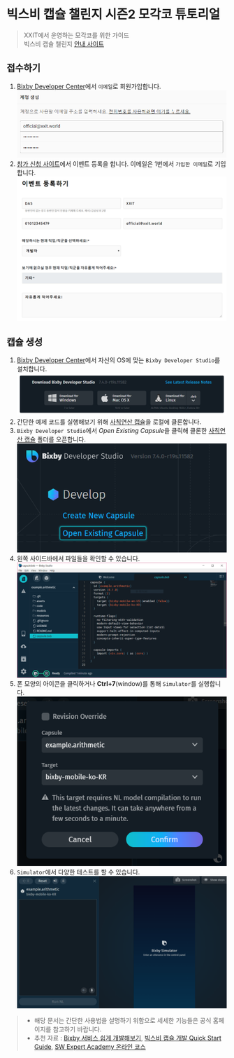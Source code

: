 # 빅스비 캡슐 챌린지 시즌2 모각코 튜토리얼
> XXIT에서 운영하는 모각코를 위한 가이드<br>
> 빅스비 캡슐 챌린지 [안내 사이트]

## 접수하기

1. [Bixby Developer Center]에서 `이메일`로 회원가입합니다.
![](Picture/1.PNG)
2. [참가 신청 사이트]에서 이벤트 등록을 합니다. 이메일은 1번에서 `가입한 이메일`로 기입합니다.
![](Picture/2.PNG)

## 캡슐 생성

1. [Bixby Developer Center]에서 자신의 OS에 맞는 `Bixby Developer Studio`를 설치합니다.
![](Picture/3.PNG)
2. 간단한 예제 코드를 실행해보기 위해 [사칙연산 캡슐]을 로컬에 클론합니다.
3. `Bixby Developer Studio`에서 *Open Existing Capsule*을 클릭해 클론한 [사칙연산 캡슐] 폴더를 오픈합니다.
![](Picture/4.PNG)
4. 왼쪽 사이드바에서 파일들을 확인할 수 있습니다.
![](Picture/5.PNG)
5. 폰 모양의 아이콘을 클릭하거나 **Ctrl+7**(window)를 통해 `Simulator`를 실행합니다.
![](Picture/6.PNG)
6. `Simulator`에서 다양한 테스트를 할 수 있습니다.
![](Picture/7.gif)


> - 해당 문서는 간단한 사용법을 설명하기 위함으로 세세한 기능들은 공식 홈페이지를 참고하기 바랍니다.
> - 추천 자료 : [Bixby 서비스 쉽게 개발해보기], [빅스비 캡슐 개발 Quick Start Guide], [SW Expert Academy 온라인 코스]

<!-- Link -->
[안내 사이트]: https://bixby.developer.samsung.com/newsroom/ko-kr/%EA%B3%B5%EC%A7%80-%E2%80%98%EB%B9%85%EC%8A%A4%EB%B9%84-%EC%BA%A1%EC%8A%90-%EC%B1%8C%EB%A6%B0%EC%A7%80-%EC%8B%9C%EC%A6%8C2-%EC%B0%B8%EA%B0%80-%EC%8B%A0%EC%B2%AD-%EC%A0%91%EC%88%98-%EC%8B%9C%EC%9E%91-%EB%8B%A4%EC%8B%9C-%EB%8F%84%EC%A0%84%ED%95%98%EC%84%B8%EC%9A%94
[Bixby Developer Center]: https://bixbydevelopers.com/
[참가 신청 사이트]: https://bixby.developer.samsung.com/events/ko-kr/%EC%BA%A1%EC%8A%90-%EC%B1%8C%EB%A6%B0%EC%A7%80-%EC%B0%B8%EA%B0%80-%EC%8B%A0%EC%B2%AD-%EC%A0%91%EC%88%98%ED%95%98%EA%B8%B0
[Bixby 서비스 쉽게 개발해보기]: https://bixby.developer.samsung.com/newsroom/ko-kr/튜토리얼-Bixby-서비스-쉽게-개발해보기
[빅스비 캡슐 개발 Quick Start Guide]: https://bixby.developer.samsung.com/newsroom/ko-kr/%EB%B9%85%EC%8A%A4%EB%B9%84%EC%BA%A1%EC%8A%90%EC%B1%8C%EB%A6%B0%EC%A7%80-%EC%8B%9C%EC%A6%8C2-%EB%B9%85%EC%8A%A4%EB%B9%84-%EC%BA%A1%EC%8A%90-%EA%B0%9C%EB%B0%9C-Quick-Start-Guide
[SW Expert Academy 온라인 코스]: https://swexpertacademy.com/main/learn/course/subjectList.do?courseId=BIXBY_CAPSULE
[사칙연산 캡슐]: https://github.com/bixbydevelopers/capsule-sample-arithmetic-KR